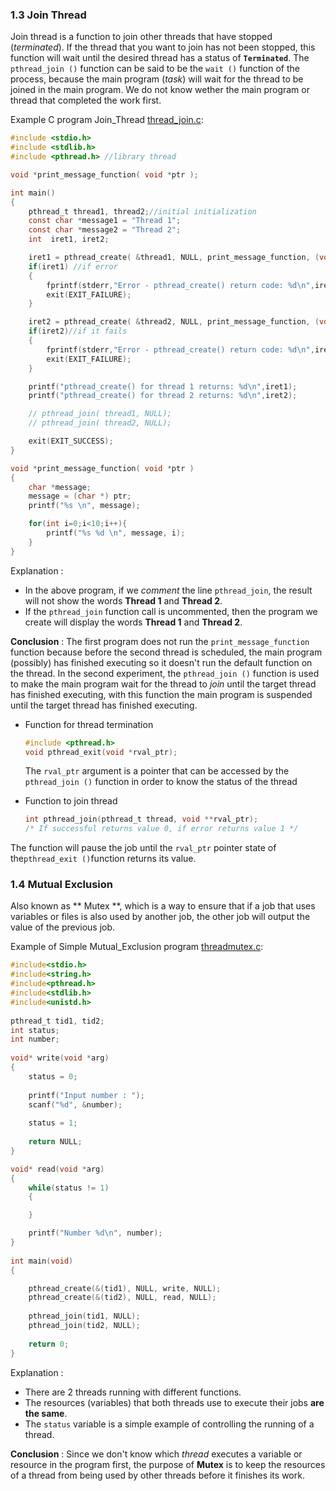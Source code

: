 ### 1.3 Join Thread
Join thread is a function to join other threads that have stopped (*terminated*). If the thread that you want to join has not been stopped, this function will wait until the desired thread has a status of **`Terminated`**. The `pthread_join ()` function can be said to be the `wait ()` function of the process, because the main program (*task*) will wait for the thread to be joined in the main program. We do not know wether the main program or thread that completed the work first.

Example C program Join_Thread [thread_join.c](thread_join.c):

```c
#include <stdio.h>
#include <stdlib.h>
#include <pthread.h> //library thread

void *print_message_function( void *ptr );

int main()
{
    pthread_t thread1, thread2;//initial initialization
    const char *message1 = "Thread 1";
    const char *message2 = "Thread 2";
    int  iret1, iret2;

    iret1 = pthread_create( &thread1, NULL, print_message_function, (void*) message1); //making the first thread
    if(iret1) //if error
    {
        fprintf(stderr,"Error - pthread_create() return code: %d\n",iret1);
        exit(EXIT_FAILURE);
    }

    iret2 = pthread_create( &thread2, NULL, print_message_function, (void*) message2);//making the second thread
    if(iret2)//if it fails
    {
        fprintf(stderr,"Error - pthread_create() return code: %d\n",iret2);
        exit(EXIT_FAILURE);
    }

    printf("pthread_create() for thread 1 returns: %d\n",iret1);
    printf("pthread_create() for thread 2 returns: %d\n",iret2);

    // pthread_join( thread1, NULL);
    // pthread_join( thread2, NULL); 

    exit(EXIT_SUCCESS);
}

void *print_message_function( void *ptr )
{
    char *message;
    message = (char *) ptr;
    printf("%s \n", message);

    for(int i=0;i<10;i++){
        printf("%s %d \n", message, i);
    }
}

```

Explanation :
- In the above program, if we *comment* the line `pthread_join`, the result will not show the words **Thread 1** and **Thread 2**.
- If the `pthread_join` function call is uncommented, then the program we create will display the words **Thread 1** and **Thread 2**.

**Conclusion** :
The first program does not run the `print_message_function` function because before the second thread is scheduled, the main program (possibly) has finished executing so it doesn't run the default function on the thread. In the second experiment, the `pthread_join ()` function is used to make the main program wait for the thread to *join* until the target thread has finished executing, with this function the main program is suspended until the target thread has finished executing.
- Function for thread termination
  ```c
  #include <pthread.h>
  void pthread_exit(void *rval_ptr);
  ```
  The `rval_ptr` argument is a pointer that can be accessed by the `pthread_join ()` function in order to know the status of the thread

- Function to join thread
  ```c
  int pthread_join(pthread_t thread, void **rval_ptr);
  /* If successful returns value 0, if error returns value 1 */
  ```
 The function will pause the job until the `rval_ptr` pointer state of the` pthread_exit () `function returns its value.

### 1.4 Mutual Exclusion
Also known as ** Mutex **, which is a way to ensure that if a job that uses variables or files is also used by another job, the other job will output the value of the previous job.

Example of Simple Mutual_Exclusion program [threadmutex.c](threadmutex.c):
```c
#include<stdio.h>
#include<string.h>
#include<pthread.h>
#include<stdlib.h>
#include<unistd.h>
 
pthread_t tid1, tid2;
int status;
int number;
 
void* write(void *arg)
{
    status = 0;
 
    printf("Input number : ");
    scanf("%d", &number);
 
    status = 1;
 
    return NULL;
}

void* read(void *arg)
{
    while(status != 1)
    {

    }

    printf("Number %d\n", number);
}
 
int main(void)
{

    pthread_create(&(tid1), NULL, write, NULL);
    pthread_create(&(tid2), NULL, read, NULL);
 
    pthread_join(tid1, NULL);
    pthread_join(tid2, NULL);
 
    return 0;
}

```

Explanation :
- There are 2 threads running with different functions.
- The resources (variables) that both threads use to execute their jobs **are the same**.
- The `status` variable is a simple example of controlling the running of a thread.

**Conclusion** :
Since we don't know which *thread* executes a variable or resource in the program first, the purpose of **Mutex** is to keep the resources of a thread from being used by other threads before it finishes its work.